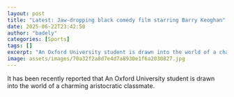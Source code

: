 ```yaml
---
layout: post
title: "Latest: Jaw-dropping black comedy film starring Barry Keoghan"
date: 2025-06-22T23:42:58
author: "badely"
categories: [Sports]
tags: []
excerpt: "An Oxford University student is drawn into the world of a charming aristocratic classmate."
image: assets/images/70a32f2a8d7e4d7a8930e1f6a2030827.jpg
---
```


It has been recently reported that An Oxford University student is drawn into the world of a charming aristocratic classmate.

